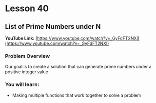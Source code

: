 # Lesson 40

## List of Prime Numbers under N

__YouTube Link:__ [https://www.youtube.com/watch?v=_GyFdFT2NXI](https://www.youtube.com/watch?v=_GyFdFT2NXI)

### Problem Overview

Our goal is to create a solution that can generate prime numbers under a positive integer value

### You will learn:

- Making multiple functions that work together to solve a problem